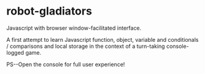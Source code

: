 # robot-gladiators

Javascript with browser window-facilitated interface.

A first attempt to learn Javascript function, object, variable and conditionals / comparisons and local storage
in the context of a turn-taking console-logged game.

PS--Open the console for full user experience!
